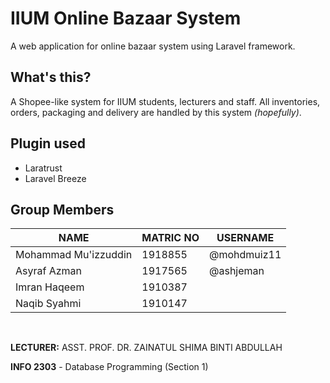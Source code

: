 # IIUM Online Bazaar System
A web application for online bazaar system using Laravel framework.

## What's this?
A Shopee-like system for IIUM students, lecturers and staff. All inventories, orders, packaging and delivery are handled by this system *(hopefully)*. 

## Plugin used
- Laratrust
- Laravel Breeze

## Group Members
NAME                 | MATRIC NO | USERNAME
-------------------- | --------- | ----
Mohammad Mu'izzuddin | 1918855   | @mohdmuiz11
Asyraf Azman         | 1917565   | @ashjeman
Imran Haqeem         | 1910387   | <!-- isilah sendiri lmao -->
Naqib Syahmi         | 1910147   | <!-- isilah sendiri lmao -->

&nbsp;

**LECTURER:** ASST. PROF. DR. ZAINATUL SHIMA BINTI ABDULLAH

**INFO 2303** - Database Programming (Section 1)
